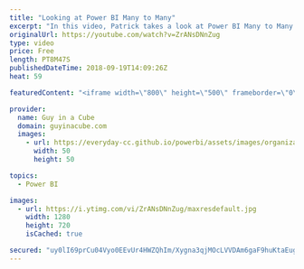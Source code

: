 ```yaml
---
title: "Looking at Power BI Many to Many"
excerpt: "In this video, Patrick takes a look at Power BI Many to Many relationships. This was part of the July 2018 Power BI Desktop release and can enable some awesome capabilities. Patrick looks at why you may not want to use Power BI Many to Many even though you think you do.  Many to Many documentation: https://docs.microsoft.com/power-bi/desktop-many-to-many-relationships"
originalUrl: https://youtube.com/watch?v=ZrANsDNnZug
type: video
price: Free
length: PT8M47S
publishedDateTime: 2018-09-19T14:09:26Z
heat: 59

featuredContent: "<iframe width=\"800\" height=\"500\" frameborder=\"0\" src=\"https://www.youtube.com/embed/ZrANsDNnZug\" allow=\"accelerometer; autoplay; encrypted-media; gyroscope; picture-in-picture\" allowfullscreen></iframe>"

provider:
  name: Guy in a Cube
  domain: guyinacube.com
  images:
    - url: https://everyday-cc.github.io/powerbi/assets/images/organizations/guyinacube.com-50x50.jpg
      width: 50
      height: 50

topics:
  - Power BI

images:
  - url: https://i.ytimg.com/vi/ZrANsDNnZug/maxresdefault.jpg
    width: 1280
    height: 720
    isCached: true

secured: "uy0lI69prCu04Vyo0EEvUr4HWZQhIm/Xygna3qjMOcLVVDAm6gaF9huKtaEugmIy0Ko9TRDqqNBGaSNlvfmjrhviEbXxjI5LsoACK8+awjF07YXH09rUGdSO9eVAalhCHd2KPcHU/yrwpvgLzH7y7S1Udu1pFytbgqOFLdmkNgcgJRLMUNJ+uec3mhgmT9nDRI1qAstDj67guSD372241b3KB2ev5QdbK4cUoxx1gVgYK5FKs7dw+j/7JpTYa6U990V2bwddEOLNO8M+T6AHLE44qUPnrAC6vSni8EZhmR+U2hLXGSn1MHaFi5s60xk3oK+ppPBhcgZV3ox9KLzpxSurBOOi7FNOdNkxBVKMUN3bXsVg0pSsSUBy/+KHy9zuiZfE8dM6XWCcvJuPlCpnMwzW6k8h+dkantP3cw9pci2Y/pAVo9SSZAa7OrR/YTfI;4+wn4boI1OplspvWCWntWA=="
---
```


